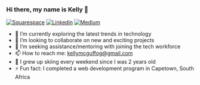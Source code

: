 ### Hi there, my name is Kelly 👋

[![Squarespace](https://img.shields.io/badge/-Squarespace-12100e?style=flat&logo=Squarespace&logoColor=white)](https://kellymcguffog.com/)
[![Linkedin](https://img.shields.io/badge/-LinkedIn-blue?style=flat&logo=Linkedin&logoColor=white)](https://www.linkedin.com/in/kelly-mcguffog/)
[![Medium](https://img.shields.io/badge/-Medium-12100e?style=flat&logo=Medium&logoColor=white)](https://medium.com/@kellymcguffog)

- 🌱 I’m currently exploring the latest trends in technology
- 👯 I’m looking to collaborate on new and exciting projects
- 🤔 I’m seeking assistance/mentoring with joining the tech workforce
- 📫 How to reach me: [kellymcguffog@gmail.com](mailto:kellymcguffog@gmail.com)
- 🎿 I grew up skiing every weekend since I was 2 years old
- ⚡ Fun fact: I completed a web development program in Capetown, South Africa
